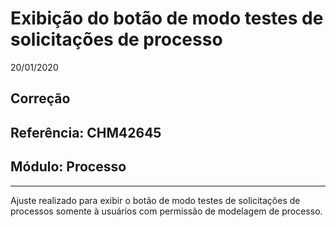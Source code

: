 # Exibição do botão de modo testes de solicitações de processo
20/01/2020
## Correção
## Referência: CHM42645
## Módulo: Processo
***

Ajuste realizado para exibir o botão de modo testes de solicitações de processos somente à usuários com permissão de modelagem de processo.
